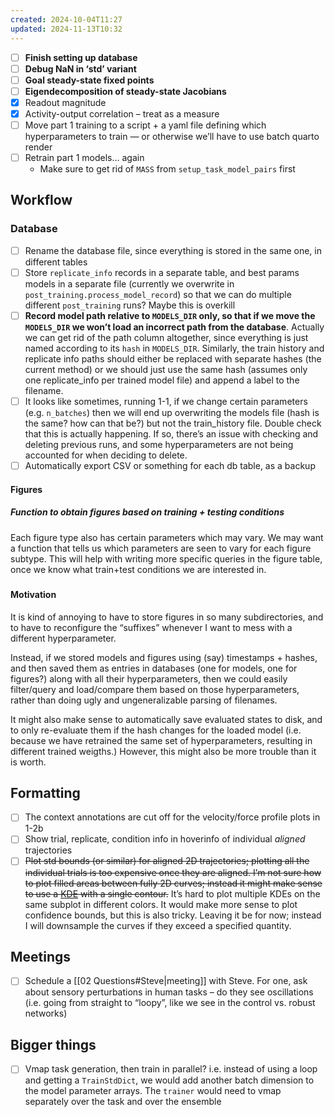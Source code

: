 ```yaml
---
created: 2024-10-04T11:27
updated: 2024-11-13T10:32
---
```


- [ ] **Finish setting up database**
- [ ] **Debug NaN in ‘std’ variant** 
- [ ] **Goal steady-state fixed points**
- [ ] **Eigendecomposition of steady-state Jacobians**
- [x] Readout magnitude
- [x] Activity-output correlation – treat as a measure
- [ ] Move part 1 training to a script + a yaml file defining which hyperparameters to train — or otherwise we’ll have to use batch quarto render 
- [ ] Retrain part 1 models… again
	- Make sure to get rid of `MASS` from `setup_task_model_pairs` first

## Workflow

### Database

- [ ] Rename the database file, since everything is stored in the same one, in different tables
- [ ] Store `replicate_info` records in a separate table, and best params models in a separate file (currently we overwrite in `post_training.process_model_record`) so that we can do multiple different `post_training` runs? Maybe this is overkill
- [ ] **Record model path relative to `MODELS_DIR` only, so that if we move the `MODELS_DIR` we won’t load an incorrect path from the database**. Actually we can get rid of the path column altogether, since everything is just named according to its `hash` in `MODELS_DIR`. Similarly, the train history and replicate info paths should either be replaced with separate hashes (the current method) or we should just use the same hash (assumes only one replicate_info per trained model file) and append a label to the filename.
- [ ] It looks like sometimes, running 1-1, if we change certain parameters (e.g. `n_batches`) then we will end up overwriting the models file (hash is the same? how can that be?) but not the train_history file. Double check that this is actually happening. If so, there’s an issue with checking and deleting previous runs, and some hyperparameters are not being accounted for when deciding to delete.
- [ ] Automatically export CSV or something for each db table, as a backup

#### Figures

##### Function to obtain figures based on training + testing conditions

Each figure type also has certain parameters which may vary. We may want a function that tells us which parameters are seen to vary for each figure subtype. This will help with writing more specific queries in the figure table, once we know what train+test conditions we are interested in.

##### 

#### Motivation

It is kind of annoying to have to store figures in so many subdirectories, and to have to reconfigure the “suffixes” whenever I want to mess with a different hyperparameter. 

Instead, if we stored models and figures using (say) timestamps + hashes, and then saved them as entries in databases (one for models, one for figures?) along with all their hyperparameters, then we could easily filter/query and load/compare them based on those hyperparameters, rather than doing ugly and ungeneralizable parsing of filenames.

It might also make sense to automatically save evaluated states to disk, and to only re-evaluate them if the hash changes for the loaded model (i.e. because we have retrained the same set of hyperparameters, resulting in different trained weigths.) However, this might also be more trouble than it is worth.

## Formatting

- [ ] The context annotations are cut off for the velocity/force profile plots in 1-2b
- [ ] Show trial, replicate, condition info in hoverinfo of individual *aligned* trajectories
- [ ] ~~Plot std bounds (or similar) for aligned 2D trajectories; plotting all the individual trials is too expensive once they are aligned. I’m not sure how to plot filled areas between fully 2D curves; instead it might make sense to use a [KDE](https://plotly.com/python/2d-histogram-contour/) with a single contour.~~ It’s hard to plot multiple KDEs on the same subplot in different colors. It would make more sense to plot confidence bounds, but this is also tricky. Leaving it be for now; instead I will downsample the curves if they exceed a specified quantity.

## Meetings

- [ ] Schedule a [[02 Questions#Steve|meeting]] with Steve. For one, ask about sensory perturbations in human tasks – do they see oscillations (i.e. going from straight to “loopy”, like we see in the control vs. robust networks)

## Bigger things

- [ ] Vmap task generation, then train in parallel? i.e. instead of using a loop and getting a `TrainStdDict`, we would add another batch dimension to the model parameter arrays. The `trainer` would need to vmap separately over the task and over the ensemble